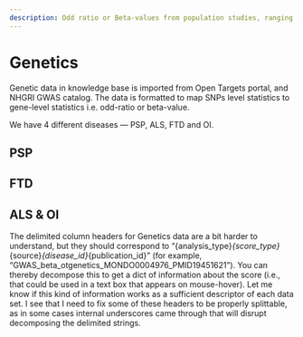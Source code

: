 ```yaml
---
description: Odd ratio or Beta-values from population studies, ranging from -1 to 1
---
```


# Genetics

Genetic data in knowledge base is imported from Open Targets portal, and NHGRI GWAS catalog. The data is formatted to map SNPs level statistics to gene-level statistics i.e. odd-ratio or beta-value.

We have 4 different diseases — PSP, ALS, FTD and OI.

## PSP

## FTD

## ALS & OI

The delimited column headers for Genetics data are a bit harder to understand, but they should correspond to “{analysis\_type}_{score\_type}_{source}_{disease\_id}_{publication\_id}” (for example, “GWAS\_beta\_otgenetics\_MONDO0004976\_PMID19451621”). You can thereby decompose this to get a dict of information about the score (i.e., that could be used in a text box that appears on mouse-hover). Let me know if this kind of information works as a sufficient descriptor of each data set. I see that I need to fix some of these headers to be properly splittable, as in some cases internal underscores came through that will disrupt decomposing the delimited strings.
